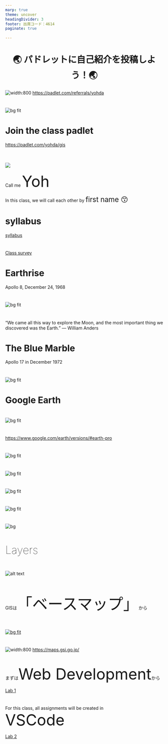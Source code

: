 ```yaml
---
marp: true
theme: uncover
headingDivider: 3
footer: 出席コード：4614
paginate: true
　
---
```



<style>
small {font-size:0.8em}
medium {font-size:1.6em}
large {font-size:3.5em}
xlarge {font-size:4em}
gray {padding:20px;background-color:whitesmoke;font-weight:1200;line-height:2.5}
red {color:red;font-weight:500;}
plum {padding:10px;background-color:plum;line-height:3;font-weight:300; font-size:1.5em}
t1 { font-size:4em;font-weight:100;line-height:1}
xl { font-size:2.5em;font-weight:100;line-height:1}
h2 { font-size:2.5em;font-weight:300;line-height:1}
xls { font-size:1.5em;font-weight:100;line-height:1}
h1,h2,h3,h4,h5{}
section {font-size:2em;font-weight:300;}
left {text-align:left;}
latex {font-size:2em;color:#444;line-height:1;font-weight:lighter}

hr {background-color:gray;width:80%;margin-top:40px;margin-bottom:40px;}

.small {font-size:0.6em}
.large {font-size:2em}
.gray {padding:20px;background-color:whitesmoke;}
.plum {padding:15px;background-color:plum;}

section {
  background-color: black;
  color: whitesmoke;
}
</style>
#

<h1 align="center">🌏 パドレットに自己紹介を投稿しよう！🌏</h1>

![width:800](image-8.png)
https://padlet.com/referrals/yohda


#
![bg fit](image-6.png)

# Join the class padlet

https://padlet.com/yohda/gis


## 

![](images/yoh%20with%20globe%20large.png)

Call me <large>Yoh</large>

In this class, we will call each other by <medium>first name 😙</medium>

# syllabus

[syllabus](<../../gis syllabus.pdf>)

#

[Class survey](https://forms.gle/qC2jjqToTcwtdWRr7)

# Earthrise
Apollo 8, December 24, 1968
#
![bg fit](image-4.png)
#
“We came all this way to explore the Moon, and the most important thing we discovered was the Earth.” — William Anders

# The Blue Marble

Apollo 17 in December 1972

#

![bg fit](image-2.png)

# Google Earth

#

![bg fit](image-12.png)

#

https://www.google.com/earth/versions/#earth-pro

#

![bg fit](image-1.png)

#

![bg fit](image-10.png)

#

![bg fit](image-9.png)

#

![bg fit](image-11.png)



#

![bg](images/What-Is-Geographic-Information-Systems-Featured-1265x727.jpg)

##
<xl>
Layers
</xl>

##
![alt text](images/GIS-Layers-378x550.png)

##

GISは<large>「ベースマップ」</large>から

##
[![bg fit](image-5.png)](https://geojson.io)

#



![width:800](<images/kokudo chiriin web map.jpg>)
https://maps.gsi.go.jp/

#


まずは<large>Web Development</large>から

[Lab 1](<../../labs/lab1 hello world.md>)

# 

For this class, all assignments will be created in <large>VSCode</large>

[Lab 2](../../labs/lab2_git_github_setup_jp.md)

#

